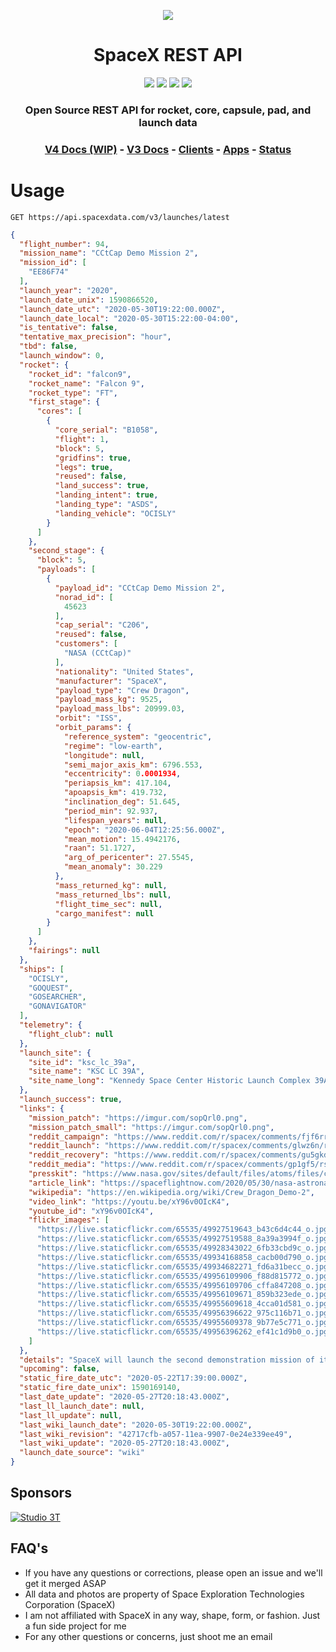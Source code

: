 <p align="center"><img src="https://live.staticflickr.com/65535/49185149122_37f5c52e43_k.jpg"></p>

<h1 align="center">SpaceX REST API</h1>

<p align="center">
<a href="https://circleci.com/gh/r-spacex/SpaceX-API"><img src="https://img.shields.io/circleci/project/github/r-spacex/SpaceX-API/master.svg?style=flat-square"></a>
<a href="https://hub.docker.com/r/jakewmeyer/spacex-api/"><img src="https://img.shields.io/docker/build/jakewmeyer/spacex-api.svg?longCache=true&style=flat-square"></a>
<a href="https://github.com/r-spacex/SpaceX-API/releases"><img src="https://img.shields.io/github/release/r-spacex/SpaceX-API.svg?longCache=true&style=flat-square"></a>
<a href="https://en.wikipedia.org/wiki/Representational_state_transfer"><img src="https://img.shields.io/badge/interface-REST-brightgreen.svg?longCache=true&style=flat-square"></a>
</p>

<h3 align="center">Open Source REST API for rocket, core, capsule, pad, and launch data</h3>

<h3 align="center">
<a href="docs/v4/README.md">V4 Docs (WIP)</a> - <a href="https://docs.spacexdata.com">V3 Docs</a> - <a href="docs/clients.md">Clients</a> - <a href="docs/apps.md">Apps</a> - <a href="https://status.spacexdata.com">Status</a>
<br/>
</h3>

# Usage

```http
GET https://api.spacexdata.com/v3/launches/latest
```

```json
{
  "flight_number": 94,
  "mission_name": "CCtCap Demo Mission 2",
  "mission_id": [
    "EE86F74"
  ],
  "launch_year": "2020",
  "launch_date_unix": 1590866520,
  "launch_date_utc": "2020-05-30T19:22:00.000Z",
  "launch_date_local": "2020-05-30T15:22:00-04:00",
  "is_tentative": false,
  "tentative_max_precision": "hour",
  "tbd": false,
  "launch_window": 0,
  "rocket": {
    "rocket_id": "falcon9",
    "rocket_name": "Falcon 9",
    "rocket_type": "FT",
    "first_stage": {
      "cores": [
        {
          "core_serial": "B1058",
          "flight": 1,
          "block": 5,
          "gridfins": true,
          "legs": true,
          "reused": false,
          "land_success": true,
          "landing_intent": true,
          "landing_type": "ASDS",
          "landing_vehicle": "OCISLY"
        }
      ]
    },
    "second_stage": {
      "block": 5,
      "payloads": [
        {
          "payload_id": "CCtCap Demo Mission 2",
          "norad_id": [
            45623
          ],
          "cap_serial": "C206",
          "reused": false,
          "customers": [
            "NASA (CCtCap)"
          ],
          "nationality": "United States",
          "manufacturer": "SpaceX",
          "payload_type": "Crew Dragon",
          "payload_mass_kg": 9525,
          "payload_mass_lbs": 20999.03,
          "orbit": "ISS",
          "orbit_params": {
            "reference_system": "geocentric",
            "regime": "low-earth",
            "longitude": null,
            "semi_major_axis_km": 6796.553,
            "eccentricity": 0.0001934,
            "periapsis_km": 417.104,
            "apoapsis_km": 419.732,
            "inclination_deg": 51.645,
            "period_min": 92.937,
            "lifespan_years": null,
            "epoch": "2020-06-04T12:25:56.000Z",
            "mean_motion": 15.4942176,
            "raan": 51.1727,
            "arg_of_pericenter": 27.5545,
            "mean_anomaly": 30.229
          },
          "mass_returned_kg": null,
          "mass_returned_lbs": null,
          "flight_time_sec": null,
          "cargo_manifest": null
        }
      ]
    },
    "fairings": null
  },
  "ships": [
    "OCISLY",
    "GOQUEST",
    "GOSEARCHER",
    "GONAVIGATOR"
  ],
  "telemetry": {
    "flight_club": null
  },
  "launch_site": {
    "site_id": "ksc_lc_39a",
    "site_name": "KSC LC 39A",
    "site_name_long": "Kennedy Space Center Historic Launch Complex 39A"
  },
  "launch_success": true,
  "links": {
    "mission_patch": "https://imgur.com/sopQrl0.png",
    "mission_patch_small": "https://imgur.com/sopQrl0.png",
    "reddit_campaign": "https://www.reddit.com/r/spacex/comments/fjf6rr/dm2_launch_campaign_thread/",
    "reddit_launch": "https://www.reddit.com/r/spacex/comments/glwz6n/rspacex_cctcap_demonstration_mission_2_general",
    "reddit_recovery": "https://www.reddit.com/r/spacex/comments/gu5gkd/cctcap_demonstration_mission_2_stage_1_recovery/",
    "reddit_media": "https://www.reddit.com/r/spacex/comments/gp1gf5/rspacex_dm2_media_thread_photographer_contest/",
    "presskit": "https://www.nasa.gov/sites/default/files/atoms/files/commercialcrew_press_kit.pdf",
    "article_link": "https://spaceflightnow.com/2020/05/30/nasa-astronauts-launch-from-us-soil-for-first-time-in-nine-years/",
    "wikipedia": "https://en.wikipedia.org/wiki/Crew_Dragon_Demo-2",
    "video_link": "https://youtu.be/xY96v0OIcK4",
    "youtube_id": "xY96v0OIcK4",
    "flickr_images": [
      "https://live.staticflickr.com/65535/49927519643_b43c6d4c44_o.jpg",
      "https://live.staticflickr.com/65535/49927519588_8a39a3994f_o.jpg",
      "https://live.staticflickr.com/65535/49928343022_6fb33cbd9c_o.jpg",
      "https://live.staticflickr.com/65535/49934168858_cacb00d790_o.jpg",
      "https://live.staticflickr.com/65535/49934682271_fd6a31becc_o.jpg",
      "https://live.staticflickr.com/65535/49956109906_f88d815772_o.jpg",
      "https://live.staticflickr.com/65535/49956109706_cffa847208_o.jpg",
      "https://live.staticflickr.com/65535/49956109671_859b323ede_o.jpg",
      "https://live.staticflickr.com/65535/49955609618_4cca01d581_o.jpg",
      "https://live.staticflickr.com/65535/49956396622_975c116b71_o.jpg",
      "https://live.staticflickr.com/65535/49955609378_9b77e5c771_o.jpg",
      "https://live.staticflickr.com/65535/49956396262_ef41c1d9b0_o.jpg"
    ]
  },
  "details": "SpaceX will launch the second demonstration mission of its Crew Dragon vehicle as part of NASA's Commercial Crew Transportation Capability Program (CCtCap), carryingNASA astronauts Doug Hurley and Bob Behnken to the International Space Station. This mission will be the first crewed flight to launch from the United States since the end of the Space Shuttle program in 2011. DM-2 demonstrates the Falcon 9 and Crew Dragon's ability to safely transport crew to and from the space station. The booster for this mission will land on OCISLY. The mission will be complete with the safe return the Dragon capsule and astronauts.",
  "upcoming": false,
  "static_fire_date_utc": "2020-05-22T17:39:00.000Z",
  "static_fire_date_unix": 1590169140,
  "last_date_update": "2020-05-27T20:18:43.000Z",
  "last_ll_launch_date": null,
  "last_ll_update": null,
  "last_wiki_launch_date": "2020-05-30T19:22:00.000Z",
  "last_wiki_revision": "42717cfb-a057-11ea-9907-0e24e339ee49",
  "last_wiki_update": "2020-05-27T20:18:43.000Z",
  "launch_date_source": "wiki"
}
```

## Sponsors
[![Studio 3T](https://imgur.com/ZuHz5Fk.png)](https://studio3t.com/)

## FAQ's
* If you have any questions or corrections, please open an issue and we'll get it merged ASAP
* All data and photos are property of Space Exploration Technologies Corporation (SpaceX)
* I am not affiliated with SpaceX in any way, shape, form, or fashion. Just a fun side project for me
* For any other questions or concerns, just shoot me an email
